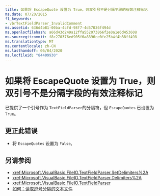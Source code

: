 ```yaml
---
title: 如果将 EscapeQuote 设置为 True，则双引号不是分隔字段的有效注释标记
ms.date: 07/20/2015
f1_keywords:
- vbrTextFieldParser_InvalidComment
ms.assetid: 636d4b81-00ba-4cfd-98f7-4d57036f494d
ms.openlocfilehash: a66d43d249a12ffa552073866f2e0a1e6d453608
ms.sourcegitcommit: f8c270376ed905f6a8896ce0fe25b4f4b38ff498
ms.translationtype: MT
ms.contentlocale: zh-CN
ms.lasthandoff: 06/04/2020
ms.locfileid: "84409930"
---
```

# <a name="a-double-quote-is-not-a-valid-comment-token-for-delimited-fields-where-escapequote-is-set-to-true"></a>如果将 EscapeQuote 设置为 True，则双引号不是分隔字段的有效注释标记

已提供了一个引号作为 `TextFieldParser`的分隔符，但 `EscapeQuotes` 已设置为 `True`。  
  
## <a name="to-correct-this-error"></a>更正此错误  
  
- 将 `EscapeQuotes` 设置为 `False`。  
  
## <a name="see-also"></a>另请参阅

- <xref:Microsoft.VisualBasic.FileIO.TextFieldParser.SetDelimiters%2A>
- <xref:Microsoft.VisualBasic.FileIO.TextFieldParser.Delimiters%2A>
- <xref:Microsoft.VisualBasic.FileIO.TextFieldParser>
- [如何：读取逗号分隔的文本文件](../../developing-apps/programming/drives-directories-files/how-to-read-from-comma-delimited-text-files.md)
